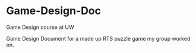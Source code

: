 # Game-Design-Doc
Game Design course at UW

Game Design Document for a made up RTS puzzle game my group worked on.
